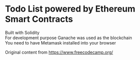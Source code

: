 <h1>Todo List powered by Ethereum Smart Contracts</h1>

Built with Solidity  
For development purpose Ganache was used as the blockchain  
You need to have Metamask installed into your browser  

Original content from https://www.freecodecamp.org/